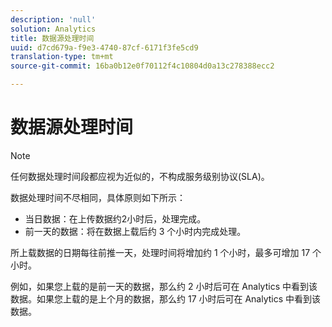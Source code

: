 ```yaml
---
description: 'null'
solution: Analytics
title: 数据源处理时间
uuid: d7cd679a-f9e3-4740-87cf-6171f3fe5cd9
translation-type: tm+mt
source-git-commit: 16ba0b12e0f70112f4c10804d0a13c278388ecc2

---
```



# 数据源处理时间

>[!Note]
>任何数据处理时间段都应视为近似的，不构成服务级别协议(SLA)。

数据处理时间不尽相同，具体原则如下所示：

* 当日数据：在上传数据约2小时后，处理完成。
* 前一天的数据：将在数据上载后约 3 个小时内完成处理。

所上载数据的日期每往前推一天，处理时间将增加约 1 个小时，最多可增加 17 个小时。

例如，如果您上载的是前一天的数据，那么约 2 小时后可在 Analytics 中看到该数据。如果您上载的是上个月的数据，那么约 17 小时后可在 Analytics 中看到该数据。
